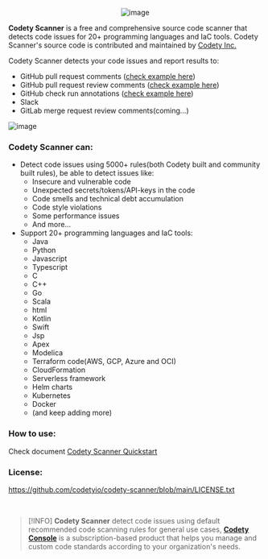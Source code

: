 <div align="center">

![image](https://www.codety.io/assets/img/logo_128.png)

</div>

**Codety Scanner** is a free and comprehensive source code scanner that detects code issues for 20+ programming languages and IaC tools. Codety Scanner's source code is contributed and maintained by [Codety Inc.]([https://codety.io](https://codety.io/))

Codety Scanner detects your code issues and report results to:
* GitHub pull request comments ([check example here](https://github.com/codetyio/codety-scanner/pull/15#issuecomment-2320351633))
* GitHub pull request review comments ([check example here](https://github.com/codetyio/codety-scanner/pull/15/files#r1738123885))
* GitHub check run annotations ([check example here](https://github.com/codetyio/codety-scanner/runs/29462342113))
* Slack
* GitLab merge request review comments(coming...)


![image](https://www.codety.io/assets/img/hero-3.png)

### Codety Scanner can:
* Detect code issues using 5000+ rules(both Codety built and community built rules), be able to detect issues like:  
  * Insecure and vulnerable code
  * Unexpected secrets/tokens/API-keys in the code
  * Code smells and technical debt accumulation
  * Code style violations
  * Some performance issues
  * And more...
* Support 20+ programming languages and IaC tools:
  * Java
  * Python
  * Javascript
  * Typescript
  * C
  * C++
  * Go
  * Scala
  * html 
  * Kotlin
  * Swift
  * Jsp
  * Apex
  * Modelica
  * Terraform code(AWS, GCP, Azure and OCI)
  * CloudFormation
  * Serverless framework
  * Helm charts
  * Kubernetes
  * Docker
  * (and keep adding more)


### How to use:
Check document [Codety Scanner Quickstart](https://docs.codety.io/docs/quickstart/index)

### License:
https://github.com/codetyio/codety-scanner/blob/main/LICENSE.txt

<br/>

> [!INFO]
> **Codety Scanner** detect code issues using default recommended code scanning rules for general use cases, [**Codety Console**](http://www.codety.io) is a subscription-based product that helps you manage and custom code standards according to your organization's needs.
 
